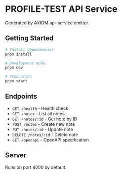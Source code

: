 # PROFILE-TEST API Service

Generated by AXIOM api-service emitter.

## Getting Started

```bash
# Install dependencies
pnpm install

# Development mode
pnpm dev

# Production
pnpm start
```

## Endpoints

- `GET /health` - Health check
- `GET /notes` - List all notes
- `GET /notes/:id` - Get note by ID
- `POST /notes` - Create new note
- `PUT /notes/:id` - Update note
- `DELETE /notes/:id` - Delete note
- `GET /openapi` - OpenAPI specification

## Server

Runs on port 4000 by default.
